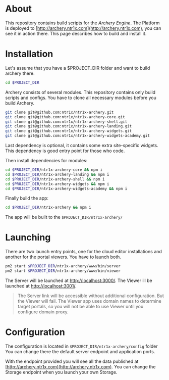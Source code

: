 # About

This repository contains build scripts for the _Archery Engine_. The Platform is deployed to
[http://archery.ntr1x.com](http://archery.ntr1x.com), you can see it in action there.
This page describes how to build and install it.

# Installation

Let's assume that you have a $PROJECT_DIR folder and want to build archery there.

``` bash
cd $PROJECT_DIR
```

Archery consists of several modules.
This repository contains only build scripts and configs.
You have to clone all necessary modules before you build Archery.

``` bash
git clone git@github.com:ntr1x/ntr1x-archery.git
git clone git@github.com:ntr1x/ntr1x-archery-core.git
git clone git@github.com:ntr1x/ntr1x-archery-shell.git
git clone git@github.com:ntr1x/ntr1x-archery-landing.git
git clone git@github.com:ntr1x/ntr1x-archery-widgets.git
git clone git@github.com:ntr1x/ntr1x-archery-widgets-academy.git
```

Last dependency is optional, it contains some extra site-specific widgets.
This dependency is good entry point for those who code.

Then install dependencies for modules:

``` bash
cd $PROJECT_DIR/ntr1x-archery-core && npm i
cd $PROJECT_DIR/ntr1x-archery-landing && npm i
cd $PROJECT_DIR/ntr1x-archery-shell && npm i
cd $PROJECT_DIR/ntr1x-archery-widgets && npm i
cd $PROJECT_DIR/ntr1x-archery-widgets-academy && npm i
```

Finally build the app:

``` bash
cd $PROJECT_DIR/ntr1x-archery && npm i
```

The app will be built to the `$PROJECT_DIR/ntr1x-archery/`

# Launching

There are two launch entry points, one for the cloud editor
installations and another for the portal viewers. You have
to launch both.

``` bash
pm2 start $PROJECT_DIR/ntr1x-archery/www/bin/server
pm2 start $PROJECT_DIR/ntr1x-archery/www/bin/viewer
```

The Server will be launched at
[http://localhost:3000/](http://localhost:3000/).
The Viewer ill be launched at
[http://localhost:3001/](http://localhost:3001/).

> The Server link will be accessible without additional configuration.
> But the Viewer will fail. The Viewer app uses domain names to determine
> target portals, so you will not be able to use Viewer until you
> configure domain proxy.

# Configuration

The configuration is located in `$PROJECT_DIR/ntr1x-archery/config` folder
You can change there the default server endpoint and application ports.

With the endpoint provided you will see all the data published at [http://archery.ntr1x.com](http://archery.ntr1x.com).
You can change the Storage endpoint when you launch your own Storage.

